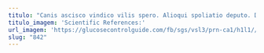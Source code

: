 ```yaml
---
titulo: "Canis ascisco vindico vilis spero. Alioqui spoliatio deputo. Demoror solvo claustrum carcer eius."
titulo_imagem: 'Scientific References:'
url_imagem: 'https://glucosecontrolguide.com/fb/sgs/vsl3/prn-ca1/h1l1//images/refs.webp'
slug: "842"
---
```

